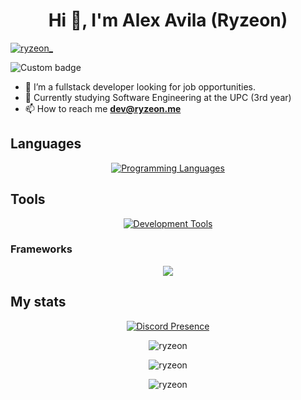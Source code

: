<h1 align="center">Hi 👋, I'm Alex Avila (Ryzeon)</h1>

<p align="left"> <a href="https://twitter.com/ryzeon_" target="blank"><img src="https://img.shields.io/twitter/follow/ryzeon_?logo=twitter&style=for-the-badge" alt="ryzeon_" /></a> </p>
<img alt="Custom badge" src="https://img.shields.io/endpoint?color=green&label=DISCORD&logo=discord&style=for-the-badge&url=https%3A%2F%2Fpastebin.com%2Fraw%2FutFANXpk">

- 🌱 I’m a fullstack developer looking for job opportunities.
- 👯 Currently studying Software Engineering at the UPC (3rd year)
- 📫 How to reach me **dev@ryzeon.me**

## Languages

<p align="center">
  <a href="https://github.com/Ryzeon">
    <img src="https://skillicons.dev/icons?i=bash,cpp,css,dart,go,html,java,javascript,kotlin,php,python,swift,typescript,net" alt="Programming Languages" />
  </a>
</p>

## Tools

<p align="center">
  <a href="https://github.com/Ryzeon">
    <img src="https://skillicons.dev/icons?i=androidstudio,bootstrap,clion,docker,dotnet,firebase,flask,flutter,git,github,githubactions,gitlab,gradle,linux,maven,mongodb,mysql,nginx,nodejs,npm,postgresql,redis,vscode" alt="Development Tools" />
  </a>
</p>
<h3 align="left">Frameworks</h3>
<p align="center">
  <a href="https://github.com/Ryzeon">
    <img src="https://skillicons.dev/icons?i=flutter,flask,ktor,react,bootstrap,spring,angular,vue,vite,tailwind" />
  </a>
</p>

<h2 align="left">My stats</h3>

<p align="center">
    <a href="https://discord.com/users/411968391402749963" target="_blank" rel="nofollow">
        <img src="https://lanyard-profile-readme.vercel.app/api/411968391402749963?&animated=true&borderRadius=30px&idleMessage=Nothing..." alt="Discord Presence" align="center">
    </a>
</p>

<!-- <div> -->
<p align="center">
<a>
<img align="center" src="https://github-readme-stats.vercel.app/api?username=ryzeon&show_icons=true&theme=radical&count_private=true&locale=en" alt="ryzeon" />
</a>
</p>

<p align="center">
<a>
<img  align="center" src="https://github-readme-streak-stats.herokuapp.com?user=Ryzeon&theme=radical&date_format=M%20j%5B%2C%20Y%5D" alt="ryzeon" />
</a>
</p>

<p align="center">
<img src="https://github-readme-stats.vercel.app/api/top-langs?username=ryzeon&show_icons=true&theme=radical&locale=en" alt="ryzeon" />
</p>
